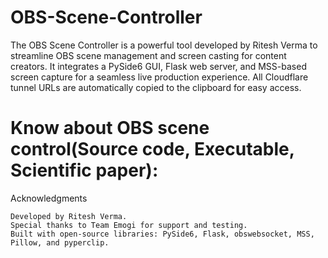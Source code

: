 # OBS-Scene-Controller
The OBS Scene Controller is a powerful tool developed by Ritesh Verma to streamline OBS scene management and screen casting for content creators. It integrates a PySide6 GUI, Flask web server, and MSS-based screen capture for a seamless live production experience. All Cloudflare tunnel URLs are automatically copied to the clipboard for easy access.

# Know about OBS scene control(Source code, Executable, Scientific paper): 


Acknowledgments

  
    Developed by Ritesh Verma.
    Special thanks to Team Emogi for support and testing.
    Built with open-source libraries: PySide6, Flask, obswebsocket, MSS, Pillow, and pyperclip.
  
